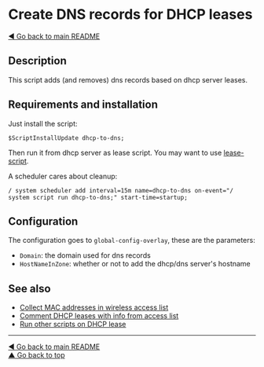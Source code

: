 Create DNS records for DHCP leases
==================================

[◀ Go back to main README](../README.md)

Description
-----------

This script adds (and removes) dns records based on dhcp server leases.

Requirements and installation
-----------------------------

Just install the script:

    $ScriptInstallUpdate dhcp-to-dns;

Then run it from dhcp server as lease script. You may want to use
[lease-script](lease-script.md).

A scheduler cares about cleanup:

    / system scheduler add interval=15m name=dhcp-to-dns on-event="/ system script run dhcp-to-dns;" start-time=startup;

Configuration
-------------

The configuration goes to `global-config-overlay`, these are the parameters:

* `Domain`: the domain used for dns records
* `HostNameInZone`: whether or not to add the dhcp/dns server's hostname

See also
--------

* [Collect MAC addresses in wireless access list](collect-wireless-mac.md)
* [Comment DHCP leases with info from access list](dhcp-lease-comment.md)
* [Run other scripts on DHCP lease](lease-script.md)

---
[◀ Go back to main README](../README.md)  
[▲ Go back to top](#top)
